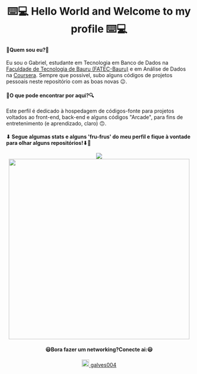 <h1 align=center >⌨️💻 Hello World and Welcome to my profile ⌨️💻 </h1>

<h4> <b> 🤔Quem sou eu?🤔 </b> </h4>
<p> Eu sou o Gabriel, estudante em Tecnologia em Banco de Dados na <a href="http://fatecbauru.edu.br/">Faculdade de Tecnologia de Bauru (FATEC-Bauru)</a> e em Análise de Dados na <a href="https://www.coursera.org/">Coursera</a>. Sempre que possivel, subo alguns códigos de projetos pessoais neste repositório com as boas novas 😉. </p>
<h4> <b>🔎O que pode encontrar por aqui?🔍</b> </h4>
<p>Este perfil é dedicado à hospedagem de códigos-fonte para projetos voltados ao front-end, back-end e alguns códigos "Arcade", para fins de entretenimento (e aprendizado, claro) 🙃. </p>
<h4> <b> ⬇ Segue algumas stats e alguns 'fru-frus' do meu perfil e fique à vontade para olhar alguns repositórios!⬇🤭 </b> </h4>
<div align='center'>
<img src='https://github-readme-stats.vercel.app/api?username=Alves047&show_icons=true&theme=dark'></img>
<img  width="490px" src='https://github-readme-stats.vercel.app/api/top-langs/?username=Alves047&layout=compact'></img>
</div>
<div align="center">
  <h4><b>😃Bora fazer um networking?Conecte ai:😃</b></h4> 
  <a text-decoration="none" href="https://www.linkedin.com/in/galves004/"><img style="height: 20px; width:20px" src="https://user-images.githubusercontent.com/85362752/191783331-338e6697-a027-4b4c-84f9-00ba340a963d.png"/> galves004 </a> 
</div>


